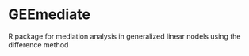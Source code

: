 # GEEmediate
R package for mediation analysis in generalized linear nodels using the difference method 
